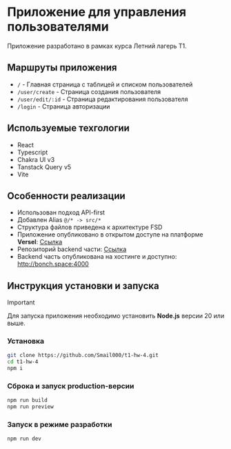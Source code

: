 
# Приложение для управления пользователями

Приложение разработано в рамках курса Летний лагерь T1.

## Маршруты приложения

- `/` - Главная страница с таблицей и списком пользователей
- `/user/create` - Страница создания пользователя
- `/user/edit/:id` - Страница редактирования пользователя
- `/login` - Страница авторизации

## Используемые техгологии

- React
- Typescript
- Chakra UI v3
- Tanstack Query v5
- Vite

## Особенности реализации

- Использован подход API-first
- Добавлен Alias `@/* -> src/*`
- Структура файлов приведена к архитектуре FSD
- Приложение опубликовано в открытом доступе на платформе **Versel**: [Ссылка](вставить_ссылку)
- Репозиторий backend части: [Ссылка](https://github.com/Pardeg/forms-server)
- Backend часть опубликована на хостинге и доступно: <http://bonch.space:4000>

## Инструкция установки и запуска

> [!important]
> Для запуска приложения необходимо установить **Node.js** версии 20 или выше.

### Установка

```bash
git clone https://github.com/Smail000/t1-hw-4.git
cd t1-hw-4
npm i
```

### Сброка и запуск production-версии

```bash
npm run build
npm run preview
```

### Запуск в режиме разработки

```bash
npm run dev
```
